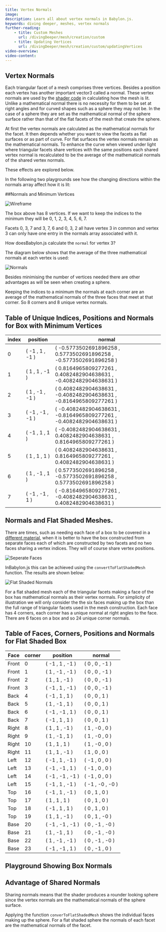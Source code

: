 ```yaml
---
title: Vertex Normals
image:
description: Learn all about vertex normals in Babylon.js.
keywords: diving deeper, meshes, vertex normals
further-reading:
    - title: Custom Meshes
      url: /divingDeeper/mesh/creation/custom
    - title: Updating Vertices
      url: /divingDeeper/mesh/creation/custom/updatingVertices
video-overview:
video-content:
---
```


## Vertex Normals

Each triangular facet of a mesh comprises three vertices. Besides a position each vertex has another important vector3 called a normal. These vertex normals are used by the [shader code](/advanced_topics/shaders/introToShaders) in calculating how the mesh is lit. Unlike a mathematical normal there is no necessity for them to be set at right angles and for curved shapes such as a sphere they may not be. In the case of a sphere they are set as the mathematical normal of the sphere surface rather than that of the flat facets of the mesh that create the sphere.

At first the vertex normals are calculated as the mathematical normals for the facet. It then depends whether you want to view the facets as flat surfaces or as part of curve. For flat surfaces the vertex normals remain as the mathematical normals. To enhance the curve when viewed under light where triangular facets share vertices with the same positions each shared vertex normal is recalculated to be the average of the mathematical normals of the shared vertex normals.

These effects are explored below.

In the following two playgrounds see how the changing directions within the normals array affect how it is lit:

<Playground id="#VKBJN#18" title="Vertex Normals Varying In Unison" description="Simple example of vertex normals varying in unison."/>

<Playground id="#VKBJN#19" title="Showing Normals Varying" description="Simple example of showing vertex normal variation."/>

##Normals and Minimum Vertices

![Wireframe](/img/how_to/Mesh/box1.jpg)

The box above has 8 vertices. If we want to keep the indices to the minimum they will be 0, 1, 2, 3, 4, 5, 6, 7.

Facets 0, 3, 7 and 3, 7, 6 and 0, 3, 2 all have vertex 3 in common and vertex 3 can only have one
entry in the normals array associated with it.

How doesBabylon.js calculate the `normal` for vertex 3?

The diagram below shows that the average of the three mathematical normals at each vertex is used:

![Normals](/img/how_to/Mesh/box4.jpg)

Besides minimising the number of vertices needed there are other advantages as will be seen when creating a sphere.

Keeping the indices to a minimum the normals at each corner are an average of the mathematical normals of the three faces that meet at that corner. So 8 corners and 8 unique vertex normals.

## Table of Unique Indices, Positions and Normals for Box with Minimum Vertices

| index | position         | normal                                                              |
| ----- | ---------------- | ------------------------------------------------------------------- |
| 0     | ( -1 , 1 , -1 )  | ( -0.5773502691896258 , 0.5773502691896258 , -0.5773502691896258 )  |
| 1     | ( 1 , 1 , -1 )   | ( 0.8164965809277261 , 0.4082482904638631 , -0.4082482904638631 )   |
| 2     | ( 1 , -1 , -1 )  | ( 0.4082482904638631 , -0.4082482904638631 , -0.8164965809277261 )  |
| 3     | ( -1 , -1 , -1 ) | ( -0.4082482904638631 , -0.8164965809277261 , -0.4082482904638631 ) |
| 4     | ( -1 , 1 , 1 )   | ( -0.4082482904638631 , 0.4082482904638631 , 0.8164965809277261 )   |
| 5     | ( 1 , 1 , 1 )    | ( 0.4082482904638631 , 0.8164965809277261 , 0.4082482904638631 )    |
| 6     | ( 1 , -1 , 1 )   | ( 0.5773502691896258 , -0.5773502691896258 , 0.5773502691896258 )   |
| 7     | ( -1 , -1 , 1 )  | ( -0.8164965809277261 , -0.4082482904638631 , 0.4082482904638631 )  |

## Normals and Flat Shaded Meshes.

There are times, such as needing each face of a box to be covered in a [different material](/divingDeeper/mesh/facetData),
when it is better to have the box constructed from separate faces each of which are constructed by two facets and no two faces
sharing a vertex indices. They will of course share vertex positions.

![Seperate Faces](/img/how_to/Mesh/box3.jpg)

InBabylon.js this can be achieved using the `convertToFlatShadedMesh` function. The results are shown below:

![Flat Shaded Normals](/img/how_to/Mesh/box5.jpg)

For a flat shaded mesh each of the triangular facets making a face of the box has mathematical normals as their vertex normals. For simplicity of illustration we will only consider the the six faces making up the box than the full range of triangular facets used in the mesh construction. Each face has 4 corners, each corner has a unique normal at right angles to the face. There are 6 faces on a box and so 24 unique corner normals.

## Table of Faces, Corners, Positions and Normals for Flat Shaded Box

| Face  | corner | position         | normal           |
| ----- | ------ | ---------------- | ---------------- |
| Front | 0      | ( -1 , 1 , -1 )  | ( 0 , 0 , -1 )   |
| Front | 1      | ( 1 , -1 , -1 )  | ( 0 , 0 , -1 )   |
| Front | 2      | ( 1 , 1 , -1 )   | ( 0 , 0 , -1 )   |
| Front | 3      | ( -1 , 1 , -1 )  | ( 0 , 0 , -1 )   |
| Back  | 4      | ( -1 , 1 , 1 )   | ( 0 , 0 , 1 )    |
| Back  | 5      | ( 1 , -1 , 1 )   | ( 0 , 0 , 1 )    |
| Back  | 6      | ( -1 , -1 , 1 )  | ( 0 , 0 , 1 )    |
| Back  | 7      | ( -1 , 1 , 1 )   | ( 0 , 0 , 1 )    |
| Right | 8      | ( 1 , 1 , -1 )   | ( 1 , -0 , 0 )   |
| Right | 9      | ( 1 , -1 , 1 )   | ( 1 , -0 , 0 )   |
| Right | 10     | ( 1 , 1 , 1 )    | ( 1 , -0 , 0 )   |
| Right | 11     | ( 1 , 1 , -1 )   | ( 1 , 0 , 0 )    |
| Left  | 12     | ( -1 , 1 , -1 )  | ( -1 , 0 , 0 )   |
| Left  | 13     | ( -1 , -1 , 1 )  | ( -1 , 0 , 0 )   |
| Left  | 14     | ( -1 , -1 , -1 ) | ( -1 , 0 , 0 )   |
| Left  | 15     | ( -1 , 1 , -1 )  | ( -1 , -0 , -0 ) |
| Top   | 16     | ( -1 , 1 , -1 )  | ( 0 , 1 , 0 )    |
| Top   | 17     | ( 1 , 1 , 1 )    | ( 0 , 1 , 0 )    |
| Top   | 18     | ( -1 , 1 , 1 )   | ( 0 , 1 , 0 )    |
| Top   | 19     | ( 1 , 1 , -1 )   | ( 0 , 1 , -0 )   |
| Base  | 20     | ( -1 , -1 , -1 ) | ( 0 , -1 , -0 )  |
| Base  | 21     | ( 1 , -1 , 1 )   | ( 0 , -1 , -0 )  |
| Base  | 22     | ( 1 , -1 , -1 )  | ( 0 , -1 , -0 )  |
| Base  | 23     | ( -1 , -1 , 1 )  | ( 0 , -1 , 0 )   |

## Playground Showing Box Normals

<Playground id="#1H7L5C#37" title="Box Normals" description="Simple example of box normals."/>

## Advantage of Shared Normals

Sharing normals means that the shader produces a rounder looking sphere since the vertex normals are the mathematical normals of the sphere surface.

Applying the function `converToFlatShadedMesh` shows the individual faces making up the sphere. For a flat shaded sphere the normals of each facet are the mathematical normals of the facet.

<Playground id="#1H7L5C#38" title="Comparing Shading of Spheres" description="Simple example comparing shading of spheres."/>
